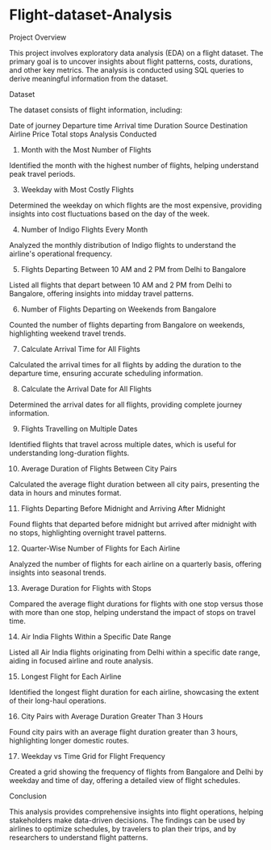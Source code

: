 # Flight-dataset-Analysis

Project Overview

This project involves exploratory data analysis (EDA) on a flight dataset. The primary goal is to uncover insights about flight patterns, costs, durations, and other key metrics. The analysis is conducted using SQL queries to derive meaningful information from the dataset.

Dataset

The dataset consists of flight information, including:

Date of journey
Departure time
Arrival time
Duration
Source
Destination
Airline
Price
Total stops
Analysis Conducted

1. Month with the Most Number of Flights
   
Identified the month with the highest number of flights, helping understand peak travel periods.

3. Weekday with Most Costly Flights
   
Determined the weekday on which flights are the most expensive, providing insights into cost fluctuations based on the day of the week.

4. Number of Indigo Flights Every Month
   
Analyzed the monthly distribution of Indigo flights to understand the airline's operational frequency.

5. Flights Departing Between 10 AM and 2 PM from Delhi to Bangalore
   
Listed all flights that depart between 10 AM and 2 PM from Delhi to Bangalore, offering insights into midday travel patterns.

6. Number of Flights Departing on Weekends from Bangalore
   
Counted the number of flights departing from Bangalore on weekends, highlighting weekend travel trends.

7. Calculate Arrival Time for All Flights
   
Calculated the arrival times for all flights by adding the duration to the departure time, ensuring accurate scheduling information.

8. Calculate the Arrival Date for All Flights
   
Determined the arrival dates for all flights, providing complete journey information.

9. Flights Travelling on Multiple Dates
   
Identified flights that travel across multiple dates, which is useful for understanding long-duration flights.

10. Average Duration of Flights Between City Pairs
    
Calculated the average flight duration between all city pairs, presenting the data in hours and minutes format.

11. Flights Departing Before Midnight and Arriving After Midnight
    
Found flights that departed before midnight but arrived after midnight with no stops, highlighting overnight travel patterns.

12. Quarter-Wise Number of Flights for Each Airline
    
Analyzed the number of flights for each airline on a quarterly basis, offering insights into seasonal trends.

13. Average Duration for Flights with Stops
    
Compared the average flight durations for flights with one stop versus those with more than one stop, helping understand the impact of stops on travel time.

14. Air India Flights Within a Specific Date Range
    
Listed all Air India flights originating from Delhi within a specific date range, aiding in focused airline and route analysis.

15. Longest Flight for Each Airline
    
Identified the longest flight duration for each airline, showcasing the extent of their long-haul operations.

16. City Pairs with Average Duration Greater Than 3 Hours
    
Found city pairs with an average flight duration greater than 3 hours, highlighting longer domestic routes.

17. Weekday vs Time Grid for Flight Frequency

Created a grid showing the frequency of flights from Bangalore and Delhi by weekday and time of day, offering a detailed view of flight schedules.

Conclusion

This analysis provides comprehensive insights into flight operations, helping stakeholders make data-driven decisions. The findings can be used by airlines to optimize schedules, by travelers to plan their trips, and by researchers to understand flight patterns.

